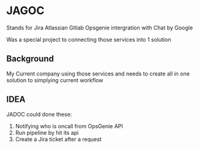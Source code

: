 # JAGOC
Stands for Jira Atlassian Gitlab Opsgenie intergration with Chat by Google

Was a special project to connecting those services into 1 solution

## Background
My Current company using those services and needs to create all in one solution to simplying current workflow

## IDEA
JADOC could done these:
1. Notifying who is oncall from OpsGenie API
2. Run pipeline by hit its api
3. Create a Jira ticket after a request
